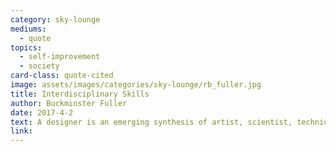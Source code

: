 ```yaml
---
category: sky-lounge
mediums:
  - quote
topics:
  - self-improvement
  - society
card-class: quote-cited
image: assets/images/categories/sky-lounge/rb_fuller.jpg
title: Interdisciplinary Skills
author: Buckminster Fuller
date: 2017-4-2
text: A designer is an emerging synthesis of artist, scientist, technician, inventor, engineer, objective economist, and evolutionary strategist
link:
---
```

